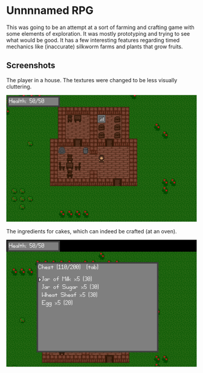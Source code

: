 # Unnnnamed RPG

This was going to be an attempt at a sort of farming and crafting game with some elements of exploration.
It was mostly prototyping and trying to see what would be good.
It has a few interesting features regarding timed mechanics like (inaccurate) silkworm farms and plants that grow fruits.

## Screenshots

The player in a house.
The textures were changed to be less visually cluttering.

<img src="../../images/unnnnamedrpg_screenshot_1.png?raw=true">

The ingredients for cakes, which can indeed be crafted (at an oven).

<img src="../../images/unnnnamedrpg_screenshot_2.png?raw=true">
